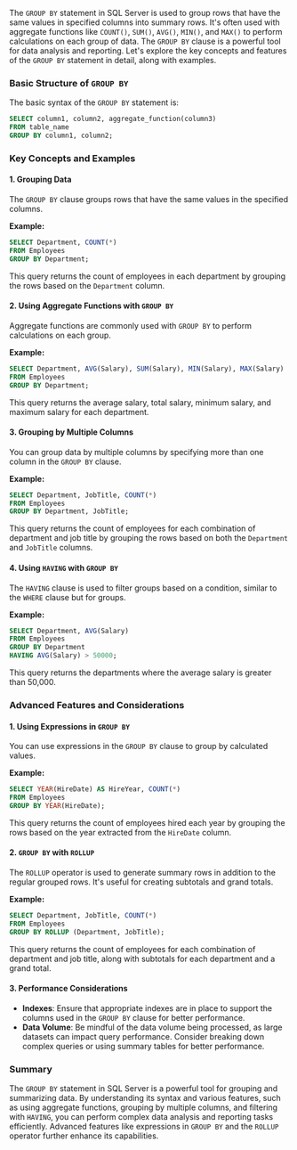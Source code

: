 The `GROUP BY` statement in SQL Server is used to group rows that have the same values in specified columns into summary rows. It's often used with aggregate functions like `COUNT()`, `SUM()`, `AVG()`, `MIN()`, and `MAX()` to perform calculations on each group of data. The `GROUP BY` clause is a powerful tool for data analysis and reporting. Let's explore the key concepts and features of the `GROUP BY` statement in detail, along with examples.

### Basic Structure of `GROUP BY`

The basic syntax of the `GROUP BY` statement is:

```sql
SELECT column1, column2, aggregate_function(column3)
FROM table_name
GROUP BY column1, column2;
```

### Key Concepts and Examples

#### 1. Grouping Data

The `GROUP BY` clause groups rows that have the same values in the specified columns.

**Example:**
```sql
SELECT Department, COUNT(*)
FROM Employees
GROUP BY Department;
```
This query returns the count of employees in each department by grouping the rows based on the `Department` column.

#### 2. Using Aggregate Functions with `GROUP BY`

Aggregate functions are commonly used with `GROUP BY` to perform calculations on each group.

**Example:**
```sql
SELECT Department, AVG(Salary), SUM(Salary), MIN(Salary), MAX(Salary)
FROM Employees
GROUP BY Department;
```
This query returns the average salary, total salary, minimum salary, and maximum salary for each department.

#### 3. Grouping by Multiple Columns

You can group data by multiple columns by specifying more than one column in the `GROUP BY` clause.

**Example:**
```sql
SELECT Department, JobTitle, COUNT(*)
FROM Employees
GROUP BY Department, JobTitle;
```
This query returns the count of employees for each combination of department and job title by grouping the rows based on both the `Department` and `JobTitle` columns.

#### 4. Using `HAVING` with `GROUP BY`

The `HAVING` clause is used to filter groups based on a condition, similar to the `WHERE` clause but for groups.

**Example:**
```sql
SELECT Department, AVG(Salary)
FROM Employees
GROUP BY Department
HAVING AVG(Salary) > 50000;
```
This query returns the departments where the average salary is greater than 50,000.

### Advanced Features and Considerations

#### 1. Using Expressions in `GROUP BY`

You can use expressions in the `GROUP BY` clause to group by calculated values.

**Example:**
```sql
SELECT YEAR(HireDate) AS HireYear, COUNT(*)
FROM Employees
GROUP BY YEAR(HireDate);
```
This query returns the count of employees hired each year by grouping the rows based on the year extracted from the `HireDate` column.

#### 2. `GROUP BY` with `ROLLUP`

The `ROLLUP` operator is used to generate summary rows in addition to the regular grouped rows. It's useful for creating subtotals and grand totals.

**Example:**
```sql
SELECT Department, JobTitle, COUNT(*)
FROM Employees
GROUP BY ROLLUP (Department, JobTitle);
```
This query returns the count of employees for each combination of department and job title, along with subtotals for each department and a grand total.

#### 3. Performance Considerations

- **Indexes**: Ensure that appropriate indexes are in place to support the columns used in the `GROUP BY` clause for better performance.
- **Data Volume**: Be mindful of the data volume being processed, as large datasets can impact query performance. Consider breaking down complex queries or using summary tables for better performance.

### Summary

The `GROUP BY` statement in SQL Server is a powerful tool for grouping and summarizing data. By understanding its syntax and various features, such as using aggregate functions, grouping by multiple columns, and filtering with `HAVING`, you can perform complex data analysis and reporting tasks efficiently. Advanced features like expressions in `GROUP BY` and the `ROLLUP` operator further enhance its capabilities.

